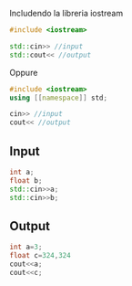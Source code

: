 
Includendo la libreria iostream

```c++
#include <iostream>

std::cin>> //input
std::cout<< //output
```

Oppure

```c++
#include <iostream>
using [[namespace]] std;

cin>> //input
cout<< //output
```


## Input

```c++
int a;
float b;
std::cin>>a;
std::cin>>b;
``` 

## Output
```c++
int a=3;
float c=324,324
cout<<a;
cout<<c;
```

